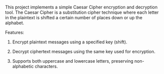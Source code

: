 This project implements a simple Caesar Cipher encryption and decryption tool. The Caesar Cipher is a substitution cipher technique where each letter in the plaintext is shifted a certain number of places down or up the alphabet.



Features:

1. Encrypt plaintext messages using a specified key (shift).

2. Decrypt ciphertext messages using the same key used for encryption.

3. Supports both uppercase and lowercase letters, preserving non-alphabetic characters.
